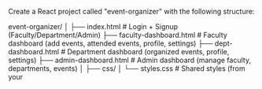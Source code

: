 Create a React project called "event-organizer" with the following structure:

event-organizer/
│
├── index.html              # Login + Signup (Faculty/Department/Admin)
├── faculty-dashboard.html  # Faculty dashboard (add events, attended events, profile, settings)
├── dept-dashboard.html     # Department dashboard (organized events, profile, settings)
├── admin-dashboard.html    # Admin dashboard (manage faculty, departments, events)
│
├── css/
│   └── styles.css          # Shared styles (from your <style> in total.html)
│
├── js/
│   ├── supabaseClient.js   # Supabase initialization
│   ├── auth.js             # Signup, login, logout logic for all roles
│   ├── faculty.js          # Faculty event CRUD logic
│   ├── department.js       # Department event CRUD logic
│   ├── admin.js            # Admin controls (view/manage all)
│   └── utils.js            # Validators (email, mobile, password strength)
│
├── assets/
│   └── images.png          # Your university logo
│
├── .env (optional)         # Supabase URL + Anon Key
└── README.md

Requirements:
1. Use **React + Vite** (fast dev environment).
2. Use **react-router-dom** for routing.
3. Use **Tailwind CSS** for styling (minimal, modern UI).
4. Use **Supabase** for:
   - Authentication (signup/login for faculty, department, admin).
   - Database (tables: users, events, organized_events).
   - Storage (upload certificates/photos).
5. Implement role-based navigation:
   - Faculty → `/faculty/dashboard`
   - Department → `/department/dashboard`
   - Admin → `/admin/dashboard`
6. Signup page should validate:
   - Faculty ID (unique, max 10 chars)
   - Mobile (10 digits)
   - Email (must be university email)
   - Password (must contain upper, lower, number, special char, min 8 chars)
7. Faculty can:
   - Add attended events (with certificate upload).
   - See list of attended events.
8. Department can:
   - Add organized events (title, type, participants, output, photos).
   - See list of organized events.
9. Admin can:
   - View/manage all faculty and department accounts.
   - View/manage all events.
10. Include a **Navbar** and **Sidebar** for navigation in dashboards.

Generate the full workspace with placeholder code for each file based on the structure above.
